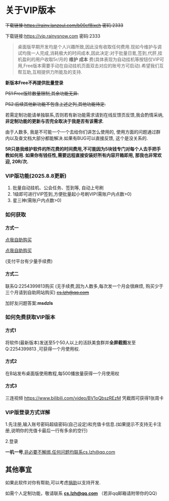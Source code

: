 # 关于VIP版本

~~下载链接:https://rainy.lanzoul.com/b00ef8ixch 密码:2333~~

下载链接:https://vip.rainysnow.com 密码:2333

> 桌面版早期开发均是个人兴趣所致,因此没有收取任何费用.现如今维护与调试均我一人完成,消耗极大的时间成本,因此决定:对于批量日氪,签到,代肝,挂机盈利的用户收取5r/月的 **维护** **成本** 费(具体表现为自动挂机等按钮仅VIP可用,Free版本需要手动在自动挂机页面双击对应的账号方可启动).希望我们互帮互助,互相提供力所能及的支持.

**新版本Free不再提供批量登录**

~~PS1:Free版除数量限制,其余功能无异.~~

~~PS2:后续其他新功能不包含上述之列,其他功能待定.~~

若需定制功能请单独联系,否则若有新功能需求请到在线反馈页反馈,我会酌情采纳,**非定制功能的更新与否完全取决于我是否有该需求**.

由于人数多, 我是不可能一个一个去给你们讲怎么使用的, 使用方面的问题通过群内以及查文档大部分都能解决.如果有BUG可以直接反馈, 这个是没关系的.

**5R只是我维护软件的所花费的时间费用,不可能因为5块钱专门对每个人去手把手教如何用. 如果你有钱任性,需要远程直接安装好所有内容开箱即用, 那我也非常欢迎, 20R/次.**

### VIP版功能(2025.8.8更新)

1. 批量自动挂机、公会任务、签到等, 自动上号刷
2. 1级即可进行VIP签到,方便批量起小号刷VIP(需账户内点数>0)
3. 星三神(需账户内点数>0)

### 如何获取

#### 方式一
[点我自助购买](https://vwxm.com/490EJ)

[点我自助购买](https://v.rainysnow.com)

(支付平台有少量手续费)

#### 方式二

联系Q:2254399813购买 (无手续费,因为人数多,每次发一个月会很麻烦, 购买少于三个月请到自助网站购买) ~~cs.lzh@qq.com~~ 

加好友问题答案:**msdzls**

### 如何免费获取VIP版本

#### 方式1

将软件(最新版本)发送至5个50人以上的活跃美食群并**全屏截图**发至 Q:2254399813 ,可获得一个月使用权.

#### 方式2

在B站发布桌面版使用教程,每500播放量获得一个月使用权

#### 方式3

三连视频 https://www.bilibili.com/video/BV1oQbszREzM 凭截图可获得1张周卡

<!-- 三连视频 https://www.bilibili.com/video/BV1rC4y1R7GW 凭截图可获得1张周卡 -->

### VIP版登录方式详解

1.先注册,输入账号密码超级密码(自己设定)和充值卡信息.(如果提示不支持无卡注册,说明你的充值卡最后一行有多余的空行)

2.登录

**一机一号**,非必要不解绑.任何问题均联系cs.lzh@qq.com

## 其他事宜

如果此软件对你有帮助,可以考虑[捐助](https://jz.rainysnow.com)以支持开发.

如需个人定制功能，敬请联系 **cs.lzh@qq.com** （若非qq邮箱请附带你的QQ）